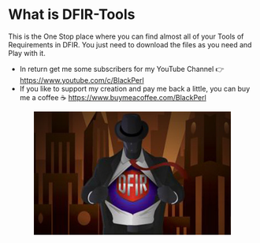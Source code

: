 # What is DFIR-Tools
This is the One Stop place where you can find almost all of your Tools of Requirements in DFIR. You just need to download the files as you need and Play with it. 
* In return get me some subscribers for my YouTube Channel 👉 https://www.youtube.com/c/BlackPerl
* If you like to support my creation and pay me back a little, you can buy me a coffee ☕ https://www.buymeacoffee.com/BlackPerl

<p align="center"> <img src="eric_zimmerman_cmd_tools_cyber_forensicator.jpg" width="400" height="250"> </p>
